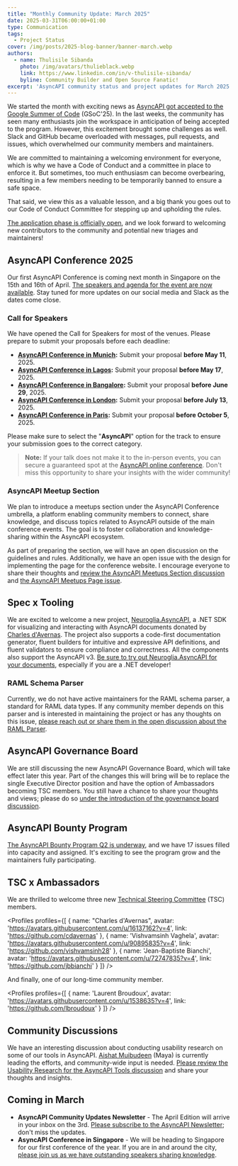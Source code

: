 ```yaml
---
title: "Monthly Community Update: March 2025"
date: 2025-03-31T06:00:00+01:00
type: Communication
tags:
  - Project Status
cover: /img/posts/2025-blog-banner/banner-march.webp
authors:
  - name: Thulisile Sibanda
    photo: /img/avatars/thulieblack.webp
    link: https://www.linkedin.com/in/v-thulisile-sibanda/
    byline: Community Builder and Open Source Fanatic!
excerpt: 'AsyncAPI community status and project updates for March 2025'
---
```


We started the month with exciting news as [AsyncAPI got accepted to the Google Summer of Code](https://summerofcode.withgoogle.com/programs/2025/organizations/asyncapi) (GSoC'25). In the last weeks, the community has seen many enthusiasts join the workspace in anticipation of being accepted to the program. 
However, this excitement brought some challenges as well. Slack and GitHub became overloaded with messages, pull requests, and issues, which overwhelmed our community members and maintainers. 

We are committed to maintaining a welcoming environment for everyone, which is why we have a Code of Conduct and a committee in place to enforce it. But sometimes, too much enthusiasm can become overbearing, resulting in a few members needing to be temporarily banned to ensure a safe space.

That said, we view this as a valuable lesson, and a big thank you goes out to our Code of Conduct Committee for stepping up and upholding the rules.

[The application phase is officially open](https://summerofcode.withgoogle.com/), and we look forward to welcoming new contributors to the community and potential new triages and maintainers!

## AsyncAPI Conference 2025

Our first AsyncAPI Conference is coming next month in Singapore on the 15th and 16th of April. [The speakers and agenda for the event are now available](https://conference.asyncapi.com/venue/Singapore). Stay tuned for more updates on our social media and Slack as the dates come close.

### Call for Speakers
We have opened the Call for Speakers for most of the venues. Please prepare to submit your proposals before each deadline:

- **[AsyncAPI Conference in Munich](https://conference.asyncapi.com/venue/Munich):** Submit your proposal **before May 11**, 2025.
- **[AsyncAPI Conference in Lagos](https://conference.asyncapi.com/venue/Lagos):** Submit your proposal **before May 17**, 2025.
- **[AsyncAPI Conference in Bangalore](https://conference.asyncapi.com/venue/Bangalore):** Submit your proposal **before June 29**, 2025.
- **[AsyncAPI Conference in London](https://conference.asyncapi.com/venue/London):** Submit your proposal **before July 13**, 2025.
- **[AsyncAPI Conference in Paris](https://conference.asyncapi.com/venue/Paris):** Submit your proposal **before October 5**, 2025.

Please make sure to select the "**AsyncAPI**" option for the track to ensure your submission goes to the correct category.

> **Note:** If your talk does not make it to the in-person events, you can secure a guaranteed spot at the [AsyncAPI online conference](https://conference.asyncapi.com/venue/Online). Don't miss this opportunity to share your insights with the wider community!


### AsyncAPI Meetup Section
We plan to introduce a meetups section under the AsyncAPI Conference umbrella, a platform enabling community members to connect, share knowledge, and discuss topics related to AsyncAPI outside of the main conference events. The goal is to foster collaboration and knowledge-sharing within the AsyncAPI ecosystem.

As part of preparing the section, we will have an open discussion on the guidelines and rules. Additionally, we have an open issue with the design for implementing the page for the conference website. I encourage everyone to share their thoughts and [review the AsyncAPI Meetups Section discussion](https://github.com/asyncapi/conference-website/discussions/604) and [the AsyncAPI Meetups Page issue](https://github.com/asyncapi/conference-website/issues/644).

## Spec x Tooling

We are excited to welcome a new project, [Neuroglia.AsyncAPI](https://github.com/asyncapi/net-sdk), a .NET SDK for visualizing and interacting with AsyncAPI documents donated by [Charles d'Avernas](https://www.linkedin.com/in/charles-d-avernas-40836a13/). The project also supports a code-first documentation generator, fluent builders for intuitive and expressive API definitions, and fluent validators to ensure compliance and correctness. All the components also support the AsyncAPI v3. [Be sure to try out Neuroglia.AsyncAPI for your documents](https://github.com/asyncapi/net-sdk), especially if you are a .NET developer!

### RAML Schema Parser

Currently, we do not have active maintainers for the RAML schema parser, a standard for RAML data types. If any community member depends on this parser and is interested in maintaining the project or has any thoughts on this issue, [please reach out or share them in the open discussion about the RAML Parser](https://github.com/asyncapi/raml-dt-schema-parser/issues/255).


## AsyncAPI Governance Board 
 We are still discussing the new AsyncAPI Governance Board, which will take effect later this year. Part of the changes this will bring will be to replace the single Executive Director position and have the option of Ambassadors becoming TSC members. You still have a chance to share your thoughts and views; please do so [under the introduction of the governance board discussion](https://github.com/asyncapi/community/pull/1634).

## AsyncAPI Bounty Program
[The AsyncAPI Bounty Program Q2 is underway](https://github.com/orgs/asyncapi/projects/36/views/4?sliceBy%5Bvalue%5D=bounty%2F2025-Q2), and we have 17 issues filled into capacity and assigned. It's exciting to see the program grow and the maintainers fully participating.

## TSC x Ambassadors
We are thrilled to welcome three new [Technical Steering Committee](https://www.asyncapi.com/community/tsc) (TSC) members.

<Profiles profiles={[
{
    name: "Charles d'Avernas",
    avatar: 'https://avatars.githubusercontent.com/u/16137162?v=4',
    link: 'https://github.com/cdavernas'
  }, 
  {
    name: 'Vishvamsinh Vaghela',
    avatar: 'https://avatars.githubusercontent.com/u/90895835?v=4',
    link: 'https://github.com/vishvamsinh28'
  },
  {
    name: 'Jean-Baptiste Bianchi',
    avatar: 'https://avatars.githubusercontent.com/u/72747835?v=4',
    link: 'https://github.com/jbbianchi'
  }
]} />

And finally, one of our long-time community member.


<Profiles profiles={[
{
    name: 'Laurent Broudoux',
    avatar: 'https://avatars.githubusercontent.com/u/1538635?v=4',
    link: 'https://github.com/lbroudoux'
  }
]} />

## Community Discussions
We have an interesting discussion about conducting usability research on some of our tools in AsyncAPI. [Aishat Muibudeen](https://www.linkedin.com/in/aishatmuibudeen/) (Maya) is currently leading the efforts, and community-wide input is needed. [Please review the Usability Research for the AsyncAPI Tools discussion](https://github.com/asyncapi/website/issues/3874) and share your thoughts and insights.

## Coming in March

- **AsyncAPI Community Updates Newsletter** - The April Edition will arrive in your inbox on the 3rd. [Please subscribe to the AsyncAPI Newsletter](https://www.asyncapi.com/newsletter); don't miss the updates.
- **AsyncAPI Conference in Singapore** - We will be heading to Singapore for our first conference of the year. If you are in and around the city, [please join us as we have outstanding speakers sharing knowledge](https://conference.asyncapi.com/venue/Singapore).
